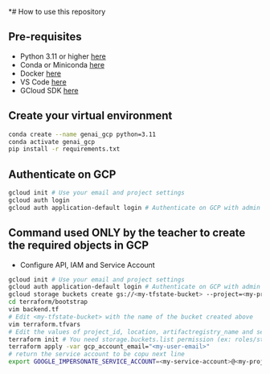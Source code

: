 *# How to use this repository

## Pre-requisites

- Python 3.11 or higher [here](https://www.python.org/downloads/)
- Conda or Miniconda [here](https://docs.conda.io/projects/conda/en/latest/user-guide/install/index.html)
- Docker [here](https://docs.docker.com/get-docker/)
- VS Code [here](https://code.visualstudio.com/download)
- GCloud SDK [here](https://cloud.google.com/sdk/docs/install)

## Create your virtual environment

```bash
conda create --name genai_gcp python=3.11
conda activate genai_gcp
pip install -r requirements.txt
```

## Authenticate on GCP

```bash
gcloud init # Use your email and project settings
gcloud auth login
gcloud auth application-default login # Authenticate on GCP with admin account
```

## Command used ONLY by the teacher to create the required objects in GCP

- Configure API, IAM and Service Account
```bash
gcloud init # Use your email and project settings
gcloud auth application-default login # Authenticate on GCP with admin account
gcloud storage buckets create gs://<my-tfstate-bucket> --project=<my-project-id> --location=<my-region> # You need storage.buckets.create permission (ex: roles/editor)
cd terraform/bootstrap
vim backend.tf
# Edit <my-tfstate-bucket> with the name of the bucket created above
vim terraform.tfvars
# Edit the values of project_id, location, artifactregistry_name and service_account_name
terraform init # You need storage.buckets.list permission (ex: roles/storage.objectUser)
terraform apply -var gcp_account_email="<my-user-email>"
# return the service account to be copu next line
export GOOGLE_IMPERSONATE_SERVICE_ACCOUNT=<my-service-account>@<my-project-id>.iam.gserviceaccount.com
```
